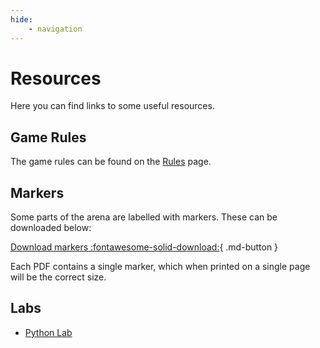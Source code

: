 ```yaml
---
hide:
    - navigation
---
```


# Resources

Here you can find links to some useful resources.

## Game Rules

The game rules can be found on the [Rules](../rules/index.md) page.

## Markers

Some parts of the arena are labelled with markers. These can be downloaded below:

[Download markers :fontawesome-solid-download:](https://drive.google.com/file/d/1OoQpvLmXecamn488gyRKmpgX-fy5ClpZ/view?usp=drive_link){ .md-button }

Each PDF contains a single marker, which when printed on a single page will be the correct size.

## Labs

- [Python Lab](../tutorials/python-lab.md)
